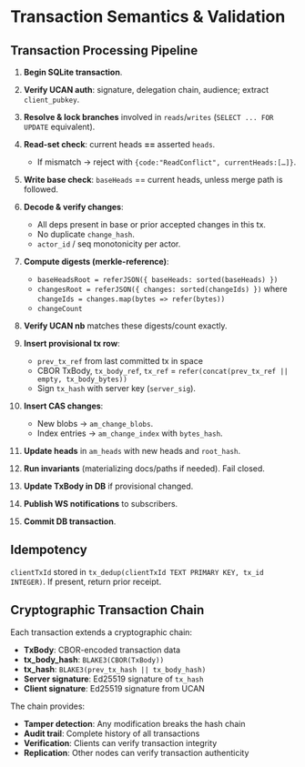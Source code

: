 # Transaction Semantics & Validation

## Transaction Processing Pipeline

1. **Begin SQLite transaction**.
2. **Verify UCAN auth**: signature, delegation chain, audience; extract
   `client_pubkey`.
3. **Resolve & lock branches** involved in `reads`/`writes`
   (`SELECT ... FOR UPDATE` equivalent).
4. **Read-set check**: current heads **==** asserted `heads`.

   - If mismatch → reject with `{code:"ReadConflict", currentHeads:[…]}`.
5. **Write base check**: `baseHeads` == current heads, unless merge path is
   followed.
6. **Decode & verify changes**:

   - All deps present in base or prior accepted changes in this tx.
   - No duplicate `change_hash`.
   - `actor_id` / seq monotonicity per actor.
7. **Compute digests (merkle-reference)**:

   - `baseHeadsRoot = referJSON({ baseHeads: sorted(baseHeads) })`
   - `changesRoot = referJSON({ changes: sorted(changeIds) })` where
     `changeIds = changes.map(bytes => refer(bytes))`
   - `changeCount`
8. **Verify UCAN nb** matches these digests/count exactly.
9. **Insert provisional tx row**:

   - `prev_tx_ref` from last committed tx in space
   - CBOR TxBody, `tx_body_ref`, `tx_ref` =
     `refer(concat(prev_tx_ref || empty, tx_body_bytes))`
   - Sign `tx_hash` with server key (`server_sig`).
10. **Insert CAS changes**:

    - New blobs → `am_change_blobs`.
    - Index entries → `am_change_index` with `bytes_hash`.
11. **Update heads** in `am_heads` with new heads and `root_hash`.
12. **Run invariants** (materializing docs/paths if needed). Fail closed.
13. **Update TxBody in DB** if provisional changed.
14. **Publish WS notifications** to subscribers.
15. **Commit DB transaction**.

## Idempotency

`clientTxId` stored in `tx_dedup(clientTxId TEXT PRIMARY KEY, tx_id INTEGER)`.
If present, return prior receipt.

## Cryptographic Transaction Chain

Each transaction extends a cryptographic chain:

- **TxBody**: CBOR-encoded transaction data
- **tx_body_hash**: `BLAKE3(CBOR(TxBody))`
- **tx_hash**: `BLAKE3(prev_tx_hash || tx_body_hash)`
- **Server signature**: Ed25519 signature of `tx_hash`
- **Client signature**: Ed25519 signature from UCAN

The chain provides:

- **Tamper detection**: Any modification breaks the hash chain
- **Audit trail**: Complete history of all transactions
- **Verification**: Clients can verify transaction integrity
- **Replication**: Other nodes can verify transaction authenticity
